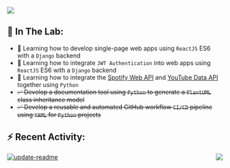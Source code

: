 [//]: #https://github.com/kyechan99/capsule-render

<p align="left"><img src="https://capsule-render.vercel.app/api?type=waving&color=gradient&height=150&section=header"/></p>

## :test_tube: In The Lab:

- :brain: Learning how to develop single-page web apps using `ReactJS` ES6 with a `Django` backend
- :brain: Learning how to integrate `JWT Authentication` into web apps using `ReactJS` ES6 with a `Django` backend
- :brain: Learning how to integrate the [Spotify Web API](https://developer.spotify.com) and [YouTube Data API](https://developers.google.com/youtube/v3) together using `Python`
- ~~:white_check_mark: Develop a documentation tool using `Python` to generate a `PlantUML` class inheritance model~~
- ~~:white_check_mark: Develop a reusable and automated GitHub workflow `CI/CD` pipeline using `YAML` for `Python` projects~~

## :zap: Recent Activity:

<img align="right" src="https://github-readme-stats.vercel.app/api?username=imjuliengaupin&hide_border=true&theme=blueberry&hide=contribs&hide_rank=false&show_icons=true&custom_title=Activity" />

[//]: #https://github.com/jamesgeorge007/github-activity-readme

[![update-readme](https://github.com/imjuliengaupin/imjuliengaupin/actions/workflows/update-readme.yml/badge.svg?branch=PROD)](https://github.com/imjuliengaupin/imjuliengaupin/actions/workflows/update-readme.yml)

<!--START_SECTION:activity-->
